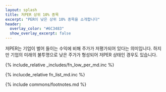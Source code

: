 ```yaml
---
layout: splash
title: 저PER 상위 10% 종목
excerpt: "PER이 낮은 상위 10% 종목을 소개합니다"
header:
  overlay_color: "#6C3483"
  show_overlay_excerpt: false
---
```


저PER는 기업이 벌어 들이는 수익에 비해 주가가 저평가되어 있다는 의미입니다. 하지만 기업의 미래의 불투명으로 낮은 주가가 형성되어 저PER 상태인 경우도 있습니다.

{% include_relative _includes/fn_low_per_md.inc %}

{% inclucde_relative fn_list_md.inc %}

{% include commons/footnotes.md %}
